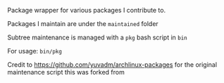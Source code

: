 Package wrapper for various packages I contribute to.

Packages I maintain are under the `maintained` folder

Subtree maintenance is managed with a `pkg` bash script in `bin`

For usage: `bin/pkg`

Credit to https://github.com/yuvadm/archlinux-packages for the original maintenance script this was forked from
